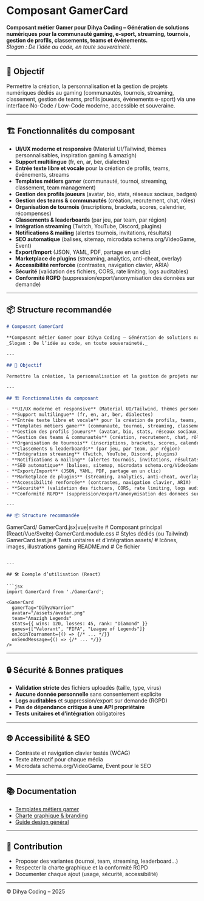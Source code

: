 # Composant GamerCard

**Composant métier Gamer pour Dihya Coding – Génération de solutions numériques pour la communauté gaming, e-sport, streaming, tournois, gestion de profils, classements, teams et événements.**  
_Slogan : De l’idée au code, en toute souveraineté._

---

## 🎯 Objectif

Permettre la création, la personnalisation et la gestion de projets numériques dédiés au gaming (communautés, tournois, streaming, classement, gestion de teams, profils joueurs, événements e-sport) via une interface No-Code / Low-Code moderne, accessible et souveraine.

---

## 🏗️ Fonctionnalités du composant

- **UI/UX moderne et responsive** (Material UI/Tailwind, thèmes personnalisables, inspiration gaming & amazigh)
- **Support multilingue** (fr, en, ar, ber, dialectes)
- **Entrée texte libre et vocale** pour la création de profils, teams, événements, streams
- **Templates métiers gamer** (communauté, tournoi, streaming, classement, team management)
- **Gestion des profils joueurs** (avatar, bio, stats, réseaux sociaux, badges)
- **Gestion des teams & communautés** (création, recrutement, chat, rôles)
- **Organisation de tournois** (inscriptions, brackets, scores, calendrier, récompenses)
- **Classements & leaderboards** (par jeu, par team, par région)
- **Intégration streaming** (Twitch, YouTube, Discord, plugins)
- **Notifications & mailing** (alertes tournois, invitations, résultats)
- **SEO automatique** (balises, sitemap, microdata schema.org/VideoGame, Event)
- **Export/Import** (JSON, YAML, PDF, partage en un clic)
- **Marketplace de plugins** (streaming, analytics, anti-cheat, overlay)
- **Accessibilité renforcée** (contrastes, navigation clavier, ARIA)
- **Sécurité** (validation des fichiers, CORS, rate limiting, logs auditables)
- **Conformité RGPD** (suppression/export/anonymisation des données sur demande)

---

## 📦 Structure recommandée
```markdown
# Composant GamerCard

**Composant métier Gamer pour Dihya Coding – Génération de solutions numériques pour la communauté gaming, e-sport, streaming, tournois, gestion de profils, classements, teams et événements.**  
_Slogan : De l’idée au code, en toute souveraineté._

---

## 🎯 Objectif

Permettre la création, la personnalisation et la gestion de projets numériques dédiés au gaming (communautés, tournois, streaming, classement, gestion de teams, profils joueurs, événements e-sport) via une interface No-Code / Low-Code moderne, accessible et souveraine.

---

## 🏗️ Fonctionnalités du composant

- **UI/UX moderne et responsive** (Material UI/Tailwind, thèmes personnalisables, inspiration gaming & amazigh)
- **Support multilingue** (fr, en, ar, ber, dialectes)
- **Entrée texte libre et vocale** pour la création de profils, teams, événements, streams
- **Templates métiers gamer** (communauté, tournoi, streaming, classement, team management)
- **Gestion des profils joueurs** (avatar, bio, stats, réseaux sociaux, badges)
- **Gestion des teams & communautés** (création, recrutement, chat, rôles)
- **Organisation de tournois** (inscriptions, brackets, scores, calendrier, récompenses)
- **Classements & leaderboards** (par jeu, par team, par région)
- **Intégration streaming** (Twitch, YouTube, Discord, plugins)
- **Notifications & mailing** (alertes tournois, invitations, résultats)
- **SEO automatique** (balises, sitemap, microdata schema.org/VideoGame, Event)
- **Export/Import** (JSON, YAML, PDF, partage en un clic)
- **Marketplace de plugins** (streaming, analytics, anti-cheat, overlay)
- **Accessibilité renforcée** (contrastes, navigation clavier, ARIA)
- **Sécurité** (validation des fichiers, CORS, rate limiting, logs auditables)
- **Conformité RGPD** (suppression/export/anonymisation des données sur demande)

---

## 📦 Structure recommandée

```
GamerCard/
  GamerCard.jsx|vue|svelte   # Composant principal (React/Vue/Svelte)
  GamerCard.module.css       # Styles dédiés (ou Tailwind)
  GamerCard.test.js          # Tests unitaires et d’intégration
  assets/                    # Icônes, images, illustrations gaming
  README.md                  # Ce fichier
```

---

## 🛠️ Exemple d’utilisation (React)

```jsx
import GamerCard from './GamerCard';

<GamerCard
  gamerTag="DihyaWarrior"
  avatar="/assets/avatar.png"
  team="Amazigh Legends"
  stats={{ wins: 120, losses: 45, rank: "Diamond" }}
  games={["Valorant", "FIFA", "League of Legends"]}
  onJoinTournament={() => {/* ... */}}
  onSendMessage={() => {/* ... */}}
/>
```

---

## 🔒 Sécurité & Bonnes pratiques

- **Validation stricte** des fichiers uploadés (taille, type, virus)
- **Aucune donnée personnelle** sans consentement explicite
- **Logs auditables** et suppression/export sur demande (RGPD)
- **Pas de dépendance critique à une API propriétaire**
- **Tests unitaires et d’intégration** obligatoires

---

## 🌐 Accessibilité & SEO

- Contraste et navigation clavier testés (WCAG)
- Texte alternatif pour chaque média
- Microdata schema.org/VideoGame, Event pour le SEO

---

## 📚 Documentation

- [Templates métiers gamer](../../../docs/contribution/templates/README.md)
- [Charte graphique & branding](../../../branding/README.md)
- [Guide design général](../../../design/README.md)

---

## 🤝 Contribution

- Proposer des variantes (tournoi, team, streaming, leaderboard…)
- Respecter la charte graphique et la conformité RGPD
- Documenter chaque ajout (usage, sécurité, accessibilité)

---

© Dihya Coding – 2025
```